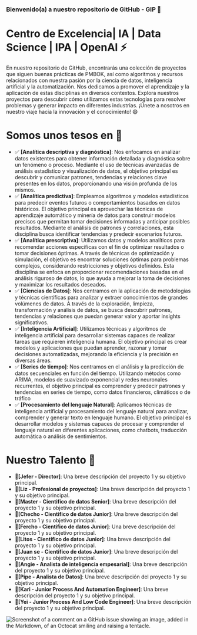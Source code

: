 ### Bienvenido(a) a nuestro repositorio de GitHub - GIP 👋

# Centro de Excelencia| IA | Data Science | IPA | OpenAI ⚡
En nuestro repositorio de GitHub, encontrarás una colección de proyectos que siguen buenas prácticas de PMBOK, así como algoritmos y recursos relacionados con nuestra pasión por la ciencia de datos, inteligencia artificial y la automatización. Nos dedicamos a promover el aprendizaje y la aplicación de estas disciplinas en diversos contextos. Explora nuestros proyectos para descubrir cómo utilizamos estas tecnologías para resolver problemas y generar impacto en diferentes industrias. ¡Únete a nosotros en nuestro viaje hacia la innovación y el conocimiento! 😄

# Somos unos tesos en 🔭

- ✅ **[Analítica  descriptiva y diagnóstica]**: Nos enfocamos en analizar datos existentes para obtener información detallada y diagnóstica sobre un fenómeno o proceso. Mediante el uso de técnicas avanzadas de análisis estadístico y visualización de datos, el  objetivo principal es descubrir y comunicar patrones, tendencias y relaciones clave presentes en los datos, proporcionando una visión profunda de los mismos.
- ✅ **[Analítica predictiva]**: Empleamos algoritmos y modelos estadísticos para predecir eventos futuros o comportamientos basados en datos históricos. El objetivo principal es aprovechar las técnicas de aprendizaje automático y minería de datos para construir modelos precisos que permitan tomar decisiones informadas y anticipar posibles resultados. Mediante el análisis de patrones y correlaciones, esta disciplina busca identificar tendencias y predecir escenarios futuros.
- ✅ **[Analítica prescriptiva]**: Utilizamos datos y modelos analíticos para recomendar acciones específicas con el fin de optimizar resultados o tomar decisiones óptimas. A través de técnicas de optimización y simulación, el objetivo es encontrar soluciones óptimas para problemas complejos, considerando restricciones y objetivos definidos. Esta disciplina se enfoca en proporcionar recomendaciones basadas en el análisis riguroso de datos, lo que ayuda a mejorar la toma de decisiones y maximizar los resultados deseados.
- ✅ **[Ciencias de Datos]**: Nos centramos en la aplicación de metodologías y técnicas científicas para analizar y extraer conocimientos de grandes volúmenes de datos. A través de la exploración, limpieza, transformación y análisis de datos, se busca descubrir patrones, tendencias y relaciones que puedan generar valor y aportar insights significativos.
- ✅ **[Inteligencia Artificial]**: Utilizamos técnicas y algoritmos de inteligencia artificial para desarrollar sistemas capaces de realizar tareas que requieren inteligencia humana. El objetivo principal es crear modelos y aplicaciones que puedan aprender, razonar y tomar decisiones automatizadas, mejorando la eficiencia y la precisión en diversas áreas.
- ✅ **[Series de tiempo]**: Nos centramos en el análisis y la predicción de datos secuenciales en función del tiempo. Utilizando métodos como ARIMA, modelos de suavizado exponencial y redes neuronales recurrentes, el objetivo principal es comprender y predecir patrones y tendencias en series de tiempo, como datos financieros, climáticos o de tráfico
- ✅ **[Procesamiento del lenguaje Natural]**: Aplicamos técnicas de inteligencia artificial y procesamiento del lenguaje natural para analizar, comprender y generar texto en lenguaje humano. El objetivo principal es desarrollar modelos y sistemas capaces de procesar y comprender el lenguaje natural en diferentes aplicaciones, como chatbots, traducción automática o análisis de sentimientos.

# Nuestro Talento 🌱

- **🧠[Jefer - Director]**: Una breve descripción del proyecto 1 y su objetivo principal.
- **🧠[Liz - Profesional de proyectos]**: Una breve descripción del proyecto 1 y su objetivo principal. 
- **🧠[Master - Cientifico de datos Senior]**: Una breve descripción del proyecto 1 y su objetivo principal. 
- **🧠[Checho - Cientifico de datos Junior]**: Una breve descripción del proyecto 1 y su objetivo principal. 
- **🧠[Fercho - Cientifico de datos Junior]**: Una breve descripción del proyecto 1 y su objetivo principal. 
- **🧠[Litos - Cientifico de datos Junior]**: Una breve descripción del proyecto 1 y su objetivo principal. 
- **🧠[Juan se - Cientifico de datos Junior]**: Una breve descripción del proyecto 1 y su objetivo principal.
- **🧠[Angie - Analista de inteligencia empesarial]**: Una breve descripción del proyecto 1 y su objetivo principal.
- **🧠[Pipe - Analista de Datos]**: Una breve descripción del proyecto 1 y su objetivo principal.
- **🧠[Kari - Junior Process And Automation Engineer]**: Una breve descripción del proyecto 1 y su objetivo principal.
- **🧠[Yei - Junior Process And Low Code Engineer]**: Una breve descripción del proyecto 1 y su objetivo principal.


![Screenshot of a comment on a GitHub issue showing an image, added in the Markdown, of an Octocat smiling and raising a tentacle.](https://myoctocat.com/assets/images/base-octocat.svg)
